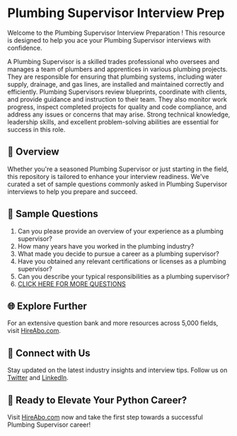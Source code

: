 # Plumbing Supervisor Interview Prep

Welcome to the Plumbing Supervisor Interview Preparation ! This resource is designed to help you ace your Plumbing Supervisor interviews with confidence.

A Plumbing Supervisor is a skilled trades professional who oversees and manages a team of plumbers and apprentices in various plumbing projects. They are responsible for ensuring that plumbing systems, including water supply, drainage, and gas lines, are installed and maintained correctly and efficiently. Plumbing Supervisors review blueprints, coordinate with clients, and provide guidance and instruction to their team. They also monitor work progress, inspect completed projects for quality and code compliance, and address any issues or concerns that may arise. Strong technical knowledge, leadership skills, and excellent problem-solving abilities are essential for success in this role.

## 🚀 Overview

Whether you're a seasoned Plumbing Supervisor or just starting in the field, this repository is tailored to enhance your interview readiness. We've curated a set of sample questions commonly asked in Plumbing Supervisor interviews to help you prepare and succeed.

## 📝 Sample Questions

1. Can you please provide an overview of your experience as a plumbing supervisor?
2. How many years have you worked in the plumbing industry?
3. What made you decide to pursue a career as a plumbing supervisor?
4. Have you obtained any relevant certifications or licenses as a plumbing supervisor?
5. Can you describe your typical responsibilities as a plumbing supervisor?
6. [CLICK HERE FOR MORE QUESTIONS](https://hireabo.com/job/12_0_16/Plumbing%20Supervisor)

## 🌐 Explore Further

For an extensive question bank and more resources across 5,000 fields, visit [HireAbo.com](https://www.hireabo.com).

## 📱 Connect with Us

Stay updated on the latest industry insights and interview tips. Follow us on [Twitter](https://twitter.com/hireabo) and [LinkedIn](https://www.linkedin.com/in/hire-abo-3609972a8/).

## 🚀 Ready to Elevate Your Python Career?

Visit [HireAbo.com](https://www.hireabo.com) now and take the first step towards a successful Plumbing Supervisor career!